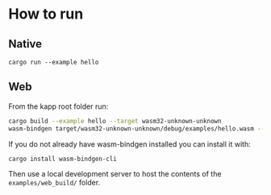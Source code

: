 # How to run

## Native

```cargo run --example hello```

## Web

From the kapp root folder run:

```bash
cargo build --example hello --target wasm32-unknown-unknown
wasm-bindgen target/wasm32-unknown-unknown/debug/examples/hello.wasm --out-dir examples/web_build --out-name example --no-typescript --target web
```

If you do not already have wasm-bindgen installed you can install it with:

```bash
cargo install wasm-bindgen-cli
```

Then use a local development server to host the contents of the `examples/web_build/` folder.
